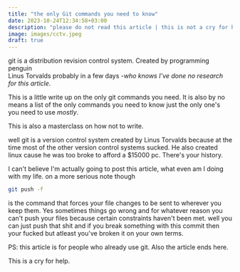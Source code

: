 ```yaml
---
title: "the only Git commands you need to know"
date: 2023-10-24T12:34:58+03:00
description: "please do not read this article | this is not a cry for help | I'm just really unfunny"
image: images/cctv.jpeg
draft: true
---
```


git is a distribution revision control system. Created by programming penguin  
Linus Torvalds probably in a few days -*who knows I've done no research for this 
article*. 

This is a little write up on the only git commands you need. It is also by no means
a list of the only commands you need to know just the only one's you need to use *mostly*.

This is also a masterclass on how not to write.

well git is a version control system created by Linus Torvalds because at the time
most of the other version control systems sucked. He also created linux cause he 
was too broke to afford a $15000 pc. There's your history.

I can't believe I'm actually going to post this article, what even am I doing with 
my life. on a more serious note though
```bash 
git push -f
```
is the command that forces your file changes to be sent to wherever you keep them.
Yes sometimes things go wrong and for whatever reason you can't push your files
because certain constraints haven't been met. well you can just push that shit
and if you break something with this commit then your fucked but atleast you've 
broken it on your own terms.

PS: this article is for people who already use git. Also the article ends here.

This is a cry for help. 
